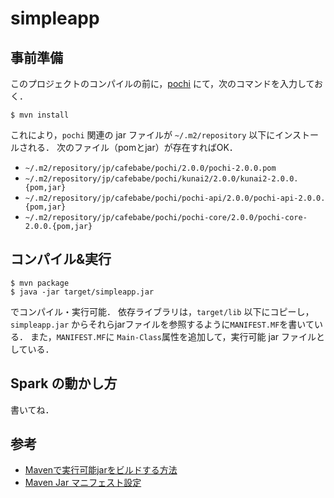 # simpleapp

## 事前準備

このプロジェクトのコンパイルの前に，[pochi](https://github.com/tamada/pochi) にて，次のコマンドを入力しておく．

```shell script
$ mvn install
```

これにより，`pochi` 関連の jar ファイルが `~/.m2/repository` 以下にインストールされる．
次のファイル（pomとjar）が存在すればOK．

* `~/.m2/repository/jp/cafebabe/pochi/2.0.0/pochi-2.0.0.pom`
* `~/.m2/repository/jp/cafebabe/pochi/kunai2/2.0.0/kunai2-2.0.0.{pom,jar}`
* `~/.m2/repository/jp/cafebabe/pochi/pochi-api/2.0.0/pochi-api-2.0.0.{pom,jar}`
* `~/.m2/repository/jp/cafebabe/pochi/pochi-core/2.0.0/pochi-core-2.0.0.{pom,jar}`

## コンパイル&実行

```shell script
$ mvn package
$ java -jar target/simpleapp.jar
```

でコンパイル・実行可能．
依存ライブラリは，`target/lib` 以下にコピーし，`simpleapp.jar` からそれらjarファイルを参照するように`MANIFEST.MF`を書いている．
また，`MANIFEST.MF`に `Main-Class`属性を追加して，実行可能 jar ファイルとしている．

## Spark の動かし方

書いてね．

## 参考

* [Mavenで実行可能jarをビルドする方法](https://qiita.com/tarosa0001/items/e019ec4daaaf54684c53)
* [Maven Jar マニフェスト設定](https://clash-m45.hatenablog.com/entry/20120616/1339871432)
